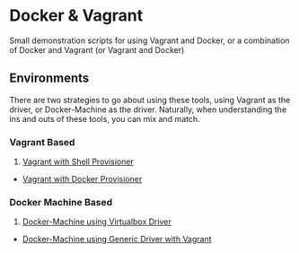 # **Docker & Vagrant**

Small demonstration scripts for using Vagrant and Docker, or a combination of Docker and Vagrant (or Vagrant and Docker)

## **Environments**

There are two strategies to go about using these tools, using Vagrant as the driver, or Docker-Machine as the driver.  Naturally, when understanding the ins and outs of these tools, you can mix and match.

### **Vagrant Based**
1. [Vagrant with Shell Provisioner](1-tier/vagrant-shell/README.md)
- [Vagrant with Docker Provisioner](1-tier/vagrant-docker/README.md)

### **Docker Machine Based**
1. [Docker-Machine using Virtualbox Driver](1-tier/vagrant-provision-shell/README.md)
- [Docker-Machine using Generic Driver with Vagrant](1/-tier/machine-vagrant/README.md)
